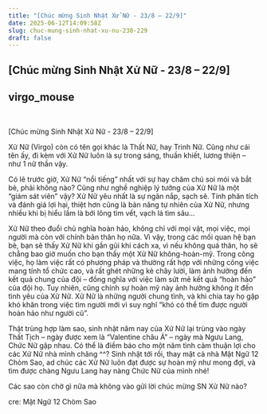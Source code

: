 ```yaml
---
title: "[Chúc mừng Sinh Nhật Xử Nữ - 23/8 – 22/9]"
date: 2025-06-12T14:09:58Z
slug: chuc-mung-sinh-nhat-xu-nu-238-229
draft: false
---
```


## [Chúc mừng Sinh Nhật Xử Nữ - 23/8 – 22/9]

## virgo_mouse

​
 
 
[Chúc mừng Sinh Nhật Xử Nữ - 23/8 – 22/9]

 Xử Nữ (Virgo) còn có tên gọi khác là Thất Nữ, hay Trinh Nữ. Cũng như cái tên ấy, đi kèm với Xử Nữ luôn là sự trong sáng, thuần khiết, lương thiện – như 1 nữ thần vậy. 

 Có lẽ trước giờ, Xử Nữ “nổi tiếng” nhất với sự hay chăm chú soi mói và bắt bẻ, phải không nào? Cũng như nghề nghiệp lý tưởng của Xử Nữ là một “giám sát viên” vậy? Xử Nữ yêu nhất là sự ngăn nắp, sạch sẽ. Tính phân tích và đánh giá lợi hại, thiệt hơn cũng là bản năng tự nhiên của Xử Nữ, nhưng nhiều khi bị hiểu lầm là bới lông tìm vết, vạch lá tìm sâu…

 Xử Nữ theo đuổi chủ nghĩa hoàn hảo, không chỉ với mọi vật, mọi việc, mọi người mà còn với chính bản thân họ nữa. Vì vậy, trong các mối quan hệ bạn bè, bạn sẽ thấy Xử Nữ khi gần gũi khi cách xa, vì nếu không quá thân, họ sẽ chẳng bao giờ muốn cho bạn thấy một Xử Nữ không-hoàn-mỹ. Trong công việc, họ làm việc rất có phương pháp và thường rất hợp với những công việc mang tính tổ chức cao, và rất ghét những kẻ chây lười, làm ảnh hưởng đến kết quả chung của đội – đồng nghĩa với việc làm sứt mẻ kết quả “hoàn hảo” của đội họ. Tuy nhiên, cũng chính sự hoàn mỹ này ảnh hưởng không ít đến tình yêu của Xử Nữ. Xử Nữ là những người chung tình, và khi chia tay họ gặp khó khăn trong việc tìm người mới vì suy nghĩ “khó có thể tìm được người hoàn hảo như người cũ”.

 Thật trùng hợp làm sao, sinh nhật năm nay của Xử Nữ lại trùng vào ngày Thất Tịch – ngày được xem là “Valentine châu Á” – ngày mà Ngưu Lang, Chức Nữ gặp nhau. Có thể là điềm báo cho một năm tình cảm thuận lợi cho các Xử Nữ nhà mình chăng ^^? Sinh nhật tới rồi, thay mặt cả nhà Mật Ngữ 12 Chòm Sao, ad chúc các Xử Nữ luôn đạt được sự hoàn mỹ như mong đợi, và tìm được chàng Ngưu Lang hay nàng Chức Nữ của mình nhé!

 Các sao còn chờ gì nữa mà không vào gửi lời chúc mừng SN Xử Nữ nào?
 
 
cre: Mật Ngữ 12 Chòm Sao